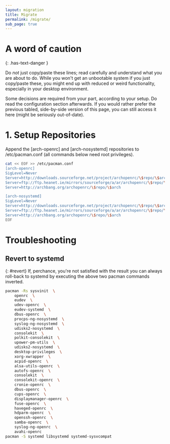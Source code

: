 ```yaml
---
layout: migration
title: Migrate
permalink: /migrate/
sub_page: true
---
```



# A word of caution
{: .has-text-danger } 

Do *not* just copy/paste these lines; read carefully and understand what you are about to do. While you won't get an unbootable system if you just copy/paste these, you might end up with reduced or weird functionality, especially in your desktop environment. 

Some decisions are required from your part, according to your setup. Do read the configuration section afterwards. 
If you would rather prefer the previous tabled, side-by-side version of this page, you can still access it here (might be seriously out-of-date). 


# 1. Setup Repositories

Append the [arch-openrc] and [arch-nosystemd] repositories to /etc/pacman.conf (all commands below need root privileges).

```bash
cat << EOF >> /etc/pacman.conf
[arch-openrc]
SigLevel=Never
Server=http://downloads.sourceforge.net/project/archopenrc/\$repo/\$arch
Server=ftp://ftp.heanet.ie/mirrors/sourceforge/a/ar/archopenrc/\$repo/\$arch
Server=http://archbang.org/archopenrc/\$repo/\$arch

[arch-nosystemd]
SigLevel=Never
Server=http://downloads.sourceforge.net/project/archopenrc/\$repo/\$arch
Server=ftp://ftp.heanet.ie/mirrors/sourceforge/a/ar/archopenrc/\$repo/\$arch
Server=http://archbang.org/archopenrc/\$repo/\$arch
EOF
```


# Troubleshooting

## Revert to systemd
{: #revert}
If, perchance, you're not satisfied with the result you can always roll-back to systemd by executing the above two pacman commands inverted. 

```bash
pacman -Rs sysvinit  \ 
    openrc  \ 
    eudev  \ 
    udev-openrc  \ 
    eudev-systemd  \ 
    dbus-openrc  \ 
    procps-ng-nosystemd  \ 
    syslog-ng-nosystemd  \ 
    udisks2-nosystemd  \ 
    consolekit  \ 
    polkit-consolekit  \ 
    upower-pm-utils  \ 
    udisks2-nosystemd  \ 
    desktop-privileges  \ 
    xorg-xwrapper  \ 
    acpid-openrc  \ 
    alsa-utils-openrc  \ 
    autofs-openrc  \ 
    consolekit  \ 
    consolekit-openrc  \ 
    cronie-openrc  \ 
    dbus-openrc  \ 
    cups-openrc  \ 
    displaymanager-openrc  \ 
    fuse-openrc  \ 
    haveged-openrc  \ 
    hdparm-openrc  \ 
    openssh-openrc  \ 
    samba-openrc  \ 
    syslog-ng-openrc  \ 
    avahi-openrc
pacman -S systemd libsystemd systemd-sysvcompat
```
